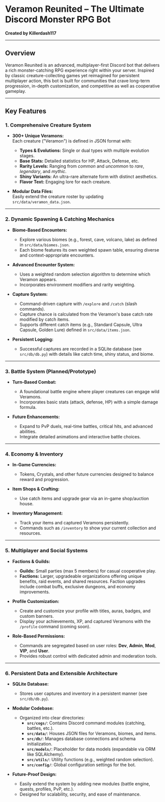 # Veramon Reunited – The Ultimate Discord Monster RPG Bot

**Created by Killerdash117**

---

## Overview

Veramon Reunited is an advanced, multiplayer-first Discord bot that delivers a rich monster-catching RPG experience right within your server. Inspired by classic creature-collecting games yet reimagined for persistent multiplayer action, this bot is built for communities that crave long-term progression, in-depth customization, and competitive as well as cooperative gameplay.

---

## Key Features

### 1. Comprehensive Creature System
- **300+ Unique Veramons:**  
  Each creature ("Veramon") is defined in JSON format with:
  - **Types & Evolutions:** Single or dual types with multiple evolution stages.
  - **Base Stats:** Detailed statistics for HP, Attack, Defense, etc.
  - **Rarity Levels:** Ranging from *common* and *uncommon* to *rare*, *legendary*, and *mythic*.
  - **Shiny Variants:** An ultra-rare alternate form with distinct aesthetics.
  - **Flavor Text:** Engaging lore for each creature.
  
- **Modular Data Files:**  
  Easily extend the creature roster by updating `src/data/veramon_data.json`.

---

### 2. Dynamic Spawning & Catching Mechanics
- **Biome-Based Encounters:**  
  - Explore various biomes (e.g., forest, cave, volcano, lake) as defined in `src/data/biomes.json`.
  - Each biome features its own weighted spawn table, ensuring diverse and context-appropriate encounters.

- **Advanced Encounter System:**  
  - Uses a weighted random selection algorithm to determine which Veramon appears.
  - Incorporates environment modifiers and rarity weighting.

- **Capture System:**  
  - Command-driven capture with `/explore` and `/catch` (slash commands).
  - Capture chance is calculated from the Veramon's base catch rate modified by catch items.
  - Supports different catch items (e.g., Standard Capsule, Ultra Capsule, Golden Lure) defined in `src/data/items.json`.

- **Persistent Logging:**  
  - Successful captures are recorded in a SQLite database (see `src/db/db.py`) with details like catch time, shiny status, and biome.

---

### 3. Battle System (Planned/Prototype)
- **Turn-Based Combat:**  
  - A foundational battle engine where player creatures can engage wild Veramons.
  - Incorporates basic stats (attack, defense, HP) with a simple damage formula.
  
- **Future Enhancements:**  
  - Expand to PvP duels, real-time battles, critical hits, and advanced abilities.
  - Integrate detailed animations and interactive battle choices.

---

### 4. Economy & Inventory
- **In-Game Currencies:**  
  - Tokens, Crystals, and other future currencies designed to balance reward and progression.
  
- **Item Shops & Crafting:**  
  - Use catch items and upgrade gear via an in-game shop/auction house.
  
- **Inventory Management:**  
  - Track your items and captured Veramons persistently.
  - Commands such as `/inventory` to show your current collection and resources.

---

### 5. Multiplayer and Social Systems
- **Factions & Guilds:**  
  - **Guilds:** Small parties (max 5 members) for casual cooperative play.
  - **Factions:** Larger, upgradeable organizations offering unique benefits, raid events, and shared resources. Faction upgrades include combat buffs, exclusive dungeons, and economy improvements.
  
- **Profile Customization:**  
  - Create and customize your profile with titles, auras, badges, and custom banners.
  - Display your achievements, XP, and captured Veramons with the `/profile` command (coming soon).

- **Role-Based Permissions:**  
  - Commands are segregated based on user roles: **Dev**, **Admin**, **Mod**, **VIP**, and **User**.
  - Provides robust control with dedicated admin and moderation tools.

---

### 6. Persistent Data and Extensible Architecture
- **SQLite Database:**  
  - Stores user captures and inventory in a persistent manner (see `src/db/db.py`).
  
- **Modular Codebase:**  
  - Organized into clear directories:
    - **`src/cogs/`**: Contains Discord command modules (catching, battles, etc.).
    - **`src/data/`**: Houses JSON files for Veramons, biomes, and items.
    - **`src/db/`**: Manages database connections and schema initialization.
    - **`src/models/`**: Placeholder for data models (expandable via ORM like SQLAlchemy).
    - **`src/utils/`**: Utility functions (e.g., weighted random selection).
    - **`src/config/`**: Global configuration settings for the bot.
  
- **Future-Proof Design:**  
  - Easily extend the system by adding new modules (battle engine, quests, profiles, PvP, etc.).
  - Designed for scalability, security, and ease of maintenance.
